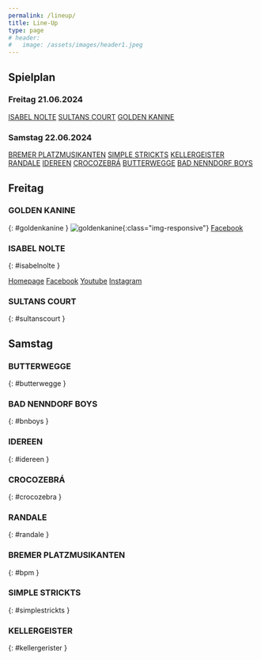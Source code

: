 ```yaml
---
permalink: /lineup/
title: Line-Up
type: page
# header:
#   image: /assets/images/header1.jpeg
---
```


## Spielplan

### Freitag 21.06.2024

[ISABEL NOLTE](#isabelnolte)
[SULTANS COURT](#sultanscourt)
[GOLDEN KANINE](#goldenkanine)

### Samstag 22.06.2024

[BREMER PLATZMUSIKANTEN](#bpm)
[SIMPLE STRICKTS](#simplestrickts)
[KELLERGEISTER](#kellergerister)
[RANDALE](#randale)
[IDEREEN](#idereen)
[CROCOZEBRÁ](#crocozebra)
[BUTTERWEGGE](#butterwegge)
[BAD NENNDORF BOYS](#bnboys)

<!-- | Freitag 21.06.2024 | Band |
|-------|--------|
|...|...| -->

<!-- | 20:00 - 21:00 | [JOE ASTRAY](#joeastray) |
| 21:00 - 23:00 | [THE GREAT CRUSADES](#thegreatcrusades) | -->

<!-- | Samstag 22.06.2024 | Band |
|-------|--------|
|...|...| -->

<!-- | 14:30 - 15:00 | [RHINOSAURS](#rhinosaurs) |
| 15:20 - 15:50 | [FRESSE](#fresse) |
| 16:10 - 16:45 | [MUSKELPROTZ](#muskelprotz) |
| 17:05 - 17:40 | [WE AGAINST MONDAY](#weagainstmonday) |
| 17:55 - 18:30 | [LUCAS RIEGER](#lucasrieger) |
| 19:00 - 20:10 | [ACHT EIMER HÜHNERHERZEN](#achteimerhuehnerherzen) |
| 20:40 - 21:50 | [TRIXSI](#trixsi) |
| 22:20 - 23:50 | [UWE AGAINST THE MACHINE](#uweagainstthemachine) | -->

<!--
Hier zum Download als [Spielplan]( {{ '/assets/downloads/Spielplan_2018.pdf' | relative_url }} )
-->

## Freitag

### GOLDEN KANINE

{: #goldenkanine }
![goldenkanine]( {{'/assets/images/2024/goldenkanine.png'|relative_url}} ){:class="img-responsive"}
[Facebook](https://www.facebook.com/goldenkanine/)

### ISABEL NOLTE

{: #isabelnolte }
<!-- ![isabelnolte]( {{'/assets/images/2024/isabelnolte.png'|relative_url}} ){:class="img-responsive"} -->
[Homepage](https://www.isabelnolte.de/)
[Facebook](https://www.facebook.com/IsabelNolteMusik)
[Youtube](https://www.youtube.com/channel/UC0bBI3JeGKnQCu44mv8UoBg?view_as=subscriber)
[Instagram](https://www.instagram.com/madmoiselle.isabel/?hl=de)

### SULTANS COURT

{: #sultanscourt }
<!-- [goldenkanine]( {{'/assets/images/2024/goldenkanine.png'|relative_url}} ){:class="img-responsive"} -->
<!-- [Facebook](https://www.facebook.com/goldenkanine/) -->

## Samstag

### BUTTERWEGGE

{: #butterwegge }
<!-- ![goldenkanine]( {{'/assets/images/2024/butterwegge.png'|relative_url}} ){:class="img-responsive"} -->
<!-- [Facebook](https://www.facebook.com/goldenkanine/) -->

### BAD NENNDORF BOYS

{: #bnboys }
<!-- ![goldenkanine]( {{'/assets/images/2024/goldenkanine.png'|relative_url}} ){:class="img-responsive"} -->
<!-- [Facebook](https://www.facebook.com/goldenkanine/) -->

### IDEREEN

{: #idereen }
<!-- ![goldenkanine]( {{'/assets/images/2024/goldenkanine.png'|relative_url}} ){:class="img-responsive"} -->
<!-- [Facebook](https://www.facebook.com/goldenkanine/) -->

### CROCOZEBRÁ

{: #crocozebra }
<!-- ![goldenkanine]( {{'/assets/images/2024/goldenkanine.png'|relative_url}} ){:class="img-responsive"} -->
<!-- [Facebook](https://www.facebook.com/goldenkanine/) -->

### RANDALE

{: #randale }
<!-- ![goldenkanine]( {{'/assets/images/2024/goldenkanine.png'|relative_url}} ){:class="img-responsive"} -->
<!-- [Facebook](https://www.facebook.com/goldenkanine/) -->

### BREMER PLATZMUSIKANTEN

{: #bpm }
<!-- ![goldenkanine]( {{'/assets/images/2024/goldenkanine.png'|relative_url}} ){:class="img-responsive"} -->
<!-- [Facebook](https://www.facebook.com/goldenkanine/) -->

### SIMPLE STRICKTS

{: #simplestrickts }
<!-- ![goldenkanine]( {{'/assets/images/2024/goldenkanine.png'|relative_url}} ){:class="img-responsive"} -->
<!-- [Facebook](https://www.facebook.com/goldenkanine/) -->

### KELLERGEISTER

{: #kellergerister }
<!-- ![goldenkanine]( {{'/assets/images/2024/goldenkanine.png'|relative_url}} ){:class="img-responsive"} -->
<!-- [Facebook](https://www.facebook.com/goldenkanine/) -->
